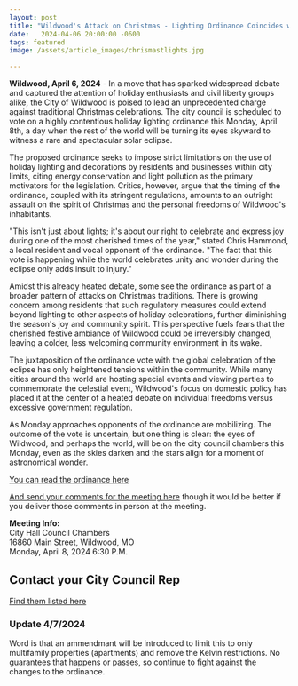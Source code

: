 ```yaml
---
layout: post
title: "Wildwood's Attack on Christmas - Lighting Ordinance Coincides with Global Eclipse Celebrations"
date:   2024-04-06 20:00:00 -0600
tags: featured
image: /assets/article_images/chrismastlights.jpg

---
```

**Wildwood, April 6, 2024** - In a move that has sparked widespread debate and captured the attention of holiday enthusiasts and civil liberty groups alike, the City of Wildwood is poised to lead an unprecedented charge against traditional Christmas celebrations. The city council is scheduled to vote on a highly contentious holiday lighting ordinance this Monday, April 8th, a day when the rest of the world will be turning its eyes skyward to witness a rare and spectacular solar eclipse.

The proposed ordinance seeks to impose strict limitations on the use of holiday lighting and decorations by residents and businesses within city limits, citing energy conservation and light pollution as the primary motivators for the legislation. Critics, however, argue that the timing of the ordinance, coupled with its stringent regulations, amounts to an outright assault on the spirit of Christmas and the personal freedoms of Wildwood's inhabitants.

"This isn't just about lights; it's about our right to celebrate and express joy during one of the most cherished times of the year," stated Chris Hammond, a local resident and vocal opponent of the ordinance. "The fact that this vote is happening while the world celebrates unity and wonder during the eclipse only adds insult to injury."

Amidst this already heated debate, some see the ordinance as part of a broader pattern of attacks on Christmas traditions. There is growing concern among residents that such regulatory measures could extend beyond lighting to other aspects of holiday celebrations, further diminishing the season's joy and community spirit. This perspective fuels fears that the cherished festive ambiance of Wildwood could be irreversibly changed, leaving a colder, less welcoming community environment in its wake.

The juxtaposition of the ordinance vote with the global celebration of the eclipse has only heightened tensions within the community. While many cities around the world are hosting special events and viewing parties to commemorate the celestial event, Wildwood's focus on domestic policy has placed it at the center of a heated debate on individual freedoms versus excessive government regulation.

As Monday approaches opponents of the ordinance are mobilizing. The outcome of the vote is uncertain, but one thing is clear: the eyes of Wildwood, and perhaps the world, will be on the city council chambers this Monday, even as the skies darken and the stars align for a moment of astronomical wonder.

[You can read the ordinance here](https://www.cityofwildwood.com/AgendaCenter/ViewFile/Item/39092?fileID=46768&fbclid=IwAR05IvRqjzQ9hrDfD3chjPJ_zDUTkEWgaMMdV8Zgc-o9wKl_DR6oFMwVTQA_aem_AaG7xYZyqrNxGs5v-8FS24lvDe1qRllBaFUtmRe7zxM9PssCeL8el2f_85KBMUVIPMXn-vFrggRDNYoa_9-j70Fi)

[And send your comments for the meeting here](https://www.cityofwildwood.com/FormCenter/Planning-Department-5/Meeting-Comment-Form-48?fbclid=IwAR0oiGBBjuIp0iwvzcc6yXyHjgRfHfLDXadn5DjibaeBLVG2z99kLoIbs00_aem_AaGaUdXK74xF-JVvVAt4OLGJN6fAe08OtElwgIG1y3kSQ17S-HH5mSBTdS8q4DUKN0zJy_3kQ6wXcv3yVAGmQHGb) though it would be better if you deliver those comments in person at the meeting.

**Meeting Info:**  
City Hall Council Chambers  
16860 Main Street, Wildwood, MO  
Monday, April 8, 2024 6:30 P.M.  

## Contact your City Council Rep
[Find them listed here](https://www.cityofwildwood.com/150/City-Council)

### Update 4/7/2024
Word is that an ammendmant will be introduced to limit this to only multifamily properties (apartments) and remove the Kelvin restrictions. No guarantees that happens or passes, so continue to fight against the changes to the ordinance.
